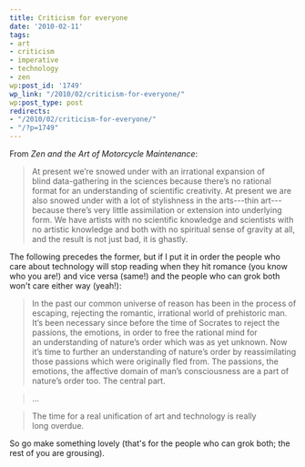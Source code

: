 ```yaml
---
title: Criticism for everyone
date: '2010-02-11'
tags:
- art
- criticism
- imperative
- technology
- zen
wp:post_id: '1749'
wp_link: "/2010/02/criticism-for-everyone/"
wp:post_type: post
redirects:
- "/2010/02/criticism-for-everyone/"
- "/?p=1749"
---
```


From _Zen and the Art of Motorcycle Maintenance_:

> At present we’re snowed under with an irrational expansion of blind data-gathering in the sciences because there’s no rational format for an understanding of scientific creativity. At present we are also snowed under with a lot of stylishness in the arts---thin art---because there’s very little assimilation or extension into underlying form. We have artists with no scientific knowledge and scientists with no artistic knowledge and both with no spiritual sense of gravity at all, and the result is not just bad, it is ghastly.

The following precedes the former, but if I put it in order the people who care about technology will stop reading when they hit romance (you know who you are!) and vice versa (same!) and the people who can grok both won't care either way (yeah!):

> In the past our common universe of reason has been in the process of escaping, rejecting the romantic, irrational world of prehistoric man. It’s been necessary since before the time of Socrates to reject the passions, the emotions, in order to free the rational mind for an understanding of nature’s order which was as yet unknown. Now it’s time to further an understanding of nature’s order by reassimilating those passions which were originally fled from. The passions, the emotions, the affective domain of man’s consciousness are a part of nature’s order too. The central part.

>

> ...

>

> The time for a real unification of art and technology is really long overdue.

So go make something lovely (that's for the people who can grok both; the rest of you are grousing).
